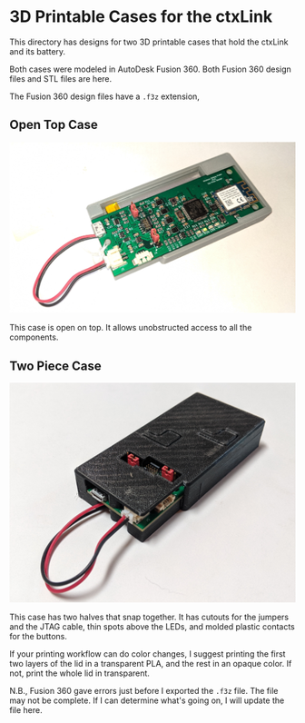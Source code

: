 # 3D Printable Cases for the ctxLink

This directory has designs for two 3D printable cases that hold the
ctxLink and its battery.

Both cases were modeled in AutoDesk Fusion 360.  Both Fusion 360 design files and STL files are here.

The Fusion 360 design files have a `.f3z` extension,


## Open Top Case

![Open Top Case](open-case.jpg)

This case is open on top.  It allows unobstructed access to all the
components.


## Two Piece Case

![Two Piece Case](two-piece-case.jpg)

This case has two halves that snap together.  It has cutouts for the jumpers and the JTAG cable, thin spots above the LEDs, and molded
plastic contacts for the buttons.

If your printing workflow can do color changes, I suggest printing
the first two layers of the lid in a transparent PLA, and the rest
in an opaque color.  If not, print the whole lid in transparent.

N.B., Fusion 360 gave errors just before I exported the `.f3z` file.
The file may not be complete.  If I can determine what's going on,
I will update the file here.
